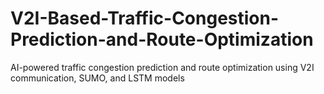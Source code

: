 # V2I-Based-Traffic-Congestion-Prediction-and-Route-Optimization
AI-powered traffic congestion prediction and route optimization using V2I communication, SUMO, and LSTM models
